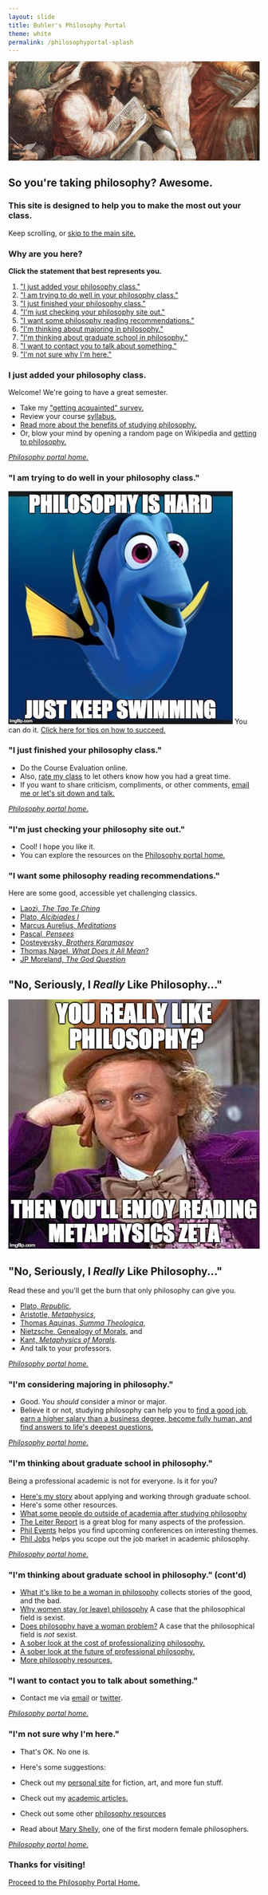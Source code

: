 ```yaml
---
layout: slide
title: Buhler's Philosophy Portal
theme: white
permalink: /philosophyportal-splash
--- 
```


<section><!--begin slideshow-->
<section data-markdown>

![Pythagoras](/images/pythagoras-small.jpg)

## So you're taking philosophy? Awesome.

</section><section data-markdown>

### This site is designed to help you to make the most out your class. 

Keep scrolling, or [skip to the main site.](/philosophyportal)


</section><section data-markdown>

# Why are you here? 

**Click the statement that best represents you.**

1. ["I just added your philosophy class."](http://www.keithbuhler.com/philosophyportal-splash#/0/3)
2. ["I am trying to do well in your philosophy class."](http://www.keithbuhler.com/philosophyportal-splash#/0/4)
3. ["I just finished your philosophy class."](http://www.keithbuhler.com/philosophyportal-splash#/0/5)
4. ["I'm just checking your philosophy site out."](http://www.keithbuhler.com/philosophyportal-splash#/0/6)
5. ["I want some philosophy reading recommendations."](http://www.keithbuhler.com/philosophyportal-splash#/0/7)
6. ["I'm thinking about majoring in philosophy."](http://www.keithbuhler.com/philosophyportal-splash#/0/10)
7. ["I'm thinking about graduate school in philosophy."](http://www.keithbuhler.com/philosophyportal-splash#/0/12)
8. ["I want to contact you to talk about something."](http://www.keithbuhler.com/philosophyportal-splash#/0/13)
7. ["I'm not sure why I'm here."](http://www.keithbuhler.com/philosophyportal-splash#/0/14)


</section><section data-markdown>

### I just added your philosophy class. 

Welcome! We're going to have a great semester.

- Take my ["getting acquainted" survey.](https://docs.google.com/forms/d/17A6-27pW2lrI4S6rEpV8GIh_OycvQHCc01fkyuoxPYw/viewform?usp=send_form)
- Review your course [syllabus.](/syllabi)
- [Read more about the benefits of studying philosophy.](http://www.whystudyphilosophy.com) 
- Or, blow your mind by opening a random page on Wikipedia and [getting to philosophy.](/philosophyportal/wikipedia)

[*Philosophy portal home.*](/philosophyportal)

</section><section data-markdown>

### "I am trying to do well in your philosophy class."

![Dory](/images/dory.jpg) You can do it. [Click here for tips on how to succeed.](/philosophyportal/philosophy-class)

</section><section data-markdown>

### "I just finished your philosophy class."

- Do the Course Evaluation online.
- Also, [rate my class](http://www.ratemyprofessors.com/search.jsp?query=keith+buhler) to let others know how you had a great time.
- If you want to share criticism, compliments, or other comments, [email me or let's sit down and talk.](emailto:keith.buhler@uky.edu)

[*Philosophy portal home.*](/philosophyportal)
</section><section data-markdown>

### "I'm just checking your philosophy site out."

- Cool! I hope you like it. 
- You can explore the resources on the [Philosophy portal home.](/philosophyportal)

</section><section data-markdown>

### "I want some philosophy reading recommendations."

Here are some good, accessible yet challenging classics. 

* [Laozi, *The Tao Te Ching*](http://www.sacred-texts.com/tao/taote.htm)
* [Plato, *Alcibiades I*](http://www.perseus.tufts.edu/hopper/text?doc=Perseus:text:1999.01.0168)
* [Marcus Aurelius, *Meditations*](http://classics.mit.edu/Antoninus/meditations.1.one.html)
* [Pascal, *Pensees*](http://www.ccel.org/ccel/pascal/pensees.ii.html)
* [Dosteyevsky, *Brothers Karamasov*](http://www.gutenberg.org/files/28054/28054-h/28054-h.html)
* [Thomas Nagel, *What Does it All Mean*?](http://sjmse-library.sch.ng/E-Books%20Phil/WHAT%20DOES%20IT%20ALL%20MEAN_.pdf)
* [JP Moreland, *The God Question*](https://books.google.com/books?id=o7dGOrvdojUC&pg=PA4&lpg=PA4&dq=the+god+question+moreland&source=bl&ots=wraAQEf13U&sig=U3Ci1yLS92sc7YoM1gCWIgNVKTA&hl=en&sa=X&ved=0ahUKEwj-k_X1jP_JAhVGy2MKHU6bBiMQ6AEISzAG#v=onepage&q=the%20god%20question%20moreland&f=false)

</section><section data-markdown>

## "No, Seriously, I *Really* Like Philosophy..."

![wonka](/images/wonka-metaphysics.jpeg)

</section><section data-markdown>

## "No, Seriously, I *Really* Like Philosophy..."

Read these and you'll get the burn that only philosophy can give you.

* [Plato, *Republic*](http://www.perseus.tufts.edu/hopper/text?doc=Perseus:text:1999.01.0168), 
* [Aristotle, *Metaphysics*](http://www.perseus.tufts.edu/hopper/text?doc=Perseus%3Atext%3A1999.01.0052), 
* [Thomas Aquinas, *Summa Theologica*](http://www.newadvent.org/summa/), 
* [Nietzsche, Genealogy of Morals](http://www.inp.uw.edu.pl/mdsie/Political_Thought/GeneologyofMorals.pdf), and 
* [Kant, *Metaphysics of Morals*](http://www.earlymoderntexts.com/assets/pdfs/kant1785.pdf).
* And talk to your professors. 

[*Philosophy portal home.*](/philosophyportal)

</section><section data-markdown>

### "I'm considering majoring in philosophy."

- Good. You *should* consider a minor or major.
- Believe it or not, studying philosophy can help you to [find a good job, earn a higher salary than a business degree, become fully human, and find answers to life's deepest questions.](/philosophyportal/philosophy-3-major)

[*Philosophy portal home.*](/philosophyportal)

</section><section data-markdown>

### "I'm thinking about graduate school in philosophy."

Being a professional academic is not for everyone. Is it for you? 
* [Here's my story](/phd-how-to) about applying and working through graduate school.
* Here's some other resources.
* [What some people do outside of academia after studying philosophy](https://freerangephilosophers.com/)
* [The Leiter Report](http://leiterreports.typepad.com/) is a great blog for many aspects of the profession.
* [Phil Events](http://philevents.org/) helps you find upcoming conferences on interesting themes.
* [Phil Jobs](http://philjobs.org/) helps you scope out the job market in academic philosophy.

[*Philosophy portal home.*](/philosophyportal)

</section><section data-markdown>


### "I'm thinking about graduate school in philosophy." (cont'd)

* [What it's like to be a woman in philosophy](https://beingawomaninphilosophy.wordpress.com/) collects stories of the good, and the bad. 
* [Why women stay (or leave) philosophy](http://quod.lib.umich.edu/p/phimp/3521354.0016.006/1) A case that the philosophical field is sexist.
* [Does philosophy have a woman problem?](http://heterodoxacademy.org/2016/07/22/does-philosophy-have-a-woman-problem/) A case that the philosophical field is *not* sexist. 
* [A sober look at the cost of professionalizing philosophy.](http://opinionator.blogs.nytimes.com/2016/01/11/when-philosophy-lost-its-way/)
* [A sober look at the future of professional philosophy.](http://chronicle.com/blogs/conversation/2014/07/16/wanted-a-future-for-philosophy/)
* [More philosophy resources.](/philosophyportal/philosophy-resources)



</section><section data-markdown>

### "I want to contact you to talk about something."

  - Contact me via [email](keith.buhler@uky.edu) or [twitter](https://twitter.com/Keith_Buhler). 

[*Philosophy portal home.*](/philosophyportal)

</section><section data-background="https://i.ytimg.com/vi/gY50hnprl98/maxresdefault.jpg" data-markdown>

</section><section data-markdown>

### "I'm not sure why I'm here."

- That's OK. No one is. 

- Here's some suggestions: 
- Check out my [personal site](/fun) for fiction, art, and more fun stuff.
- Check out my [academic articles.](https://uky.academia.edu/KeithBuhler)
- Check out some other [philosophy resources](/philosophyportal/philosophy-resources)
- Read about [Mary Shelly](https://en.wikipedia.org/wiki/Mary_Wollstonecraft), one of the first modern female philosophers.

[*Philosophy portal home.*](/philosophyportal)

</section><section data-markdown>

# Thanks for visiting!

[Proceed to the Philosophy Portal Home.](/philosophyportal)

</section><!---end slideshow-->
